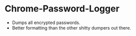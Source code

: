 # Chrome-Password-Logger
 - Dumps all encrypted passwords.
 - Better formatting than the other shitty dumpers out there.

